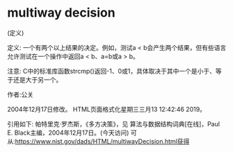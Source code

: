 # multiway decision


(定义)



定义:
一个有两个以上结果的决定。例如，测试a < b会产生两个结果，但有些语言允许测试在一个操作中返回a < b、a=b或a > b。



注意:
C中的标准库函数strcmp()返回-1、0或1，具体取决于其中一个是小于、等于还是大于另一个。


作者:公关







2004年12月17日修改。
HTML页面格式化星期三三月13 12:42:46 2019。



引用如下:
帕特里克·罗杰斯，《多方决策》，见
算法与数据结构词典[在线]，Paul E. Black主编，2004年12月17日。(今天访问)
可从:https://www.nist.gov/dads/HTML/multiwayDecision.html获得